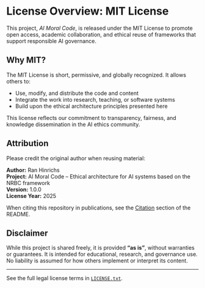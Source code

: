 # License Overview: MIT License

This project, *AI Moral Code*, is released under the MIT License to promote open access, academic collaboration, and ethical reuse of frameworks that support responsible AI governance.

## Why MIT?

The MIT License is short, permissive, and globally recognized. It allows others to:

- Use, modify, and distribute the code and content
- Integrate the work into research, teaching, or software systems
- Build upon the ethical architecture principles presented here

This license reflects our commitment to transparency, fairness, and knowledge dissemination in the AI ethics community.

## Attribution

Please credit the original author when reusing material:

**Author:** Ran Hinrichs  
**Project:** AI Moral Code – Ethical architecture for AI systems based on the NRBC framework  
**Version:** 1.0.0  
**License Year:** 2025

When citing this repository in publications, see the [Citation](README.md#-citation) section of the README.

## Disclaimer

While this project is shared freely, it is provided **“as is”**, without warranties or guarantees. It is intended for educational, research, and governance use. No liability is assumed for how others implement or interpret its content.

---

See the full legal license terms in [`LICENSE.txt`](LICENSE.txt).
